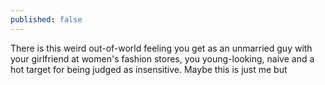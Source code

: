 ```yaml
---
published: false
---
```

There is this weird out-of-world feeling you get as an unmarried guy with your girlfriend at women's fashion stores, you young-looking, naive and a hot target for being judged as insensitive. Maybe this is just me but 
